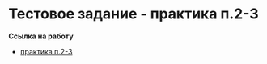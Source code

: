 # Тестовое задание - практика п.2-3

**Ссылка на работу**

* [практика п.2-3](https://kiokoshinkai.github.io/task_from_UniBase/practice-2-3)
